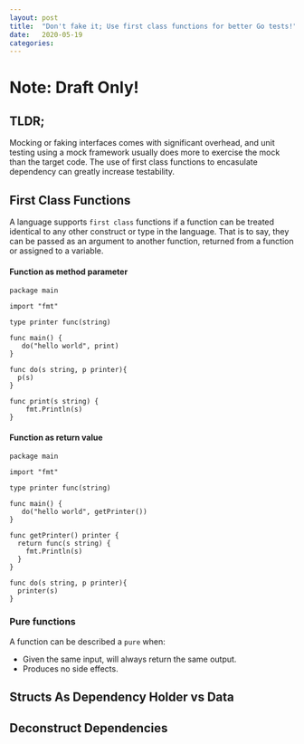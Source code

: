```yaml
---
layout: post
title:  "Don't fake it; Use first class functions for better Go tests!"
date:   2020-05-19
categories: 
---
```


# Note: Draft Only!

## TLDR; 
Mocking or faking interfaces comes with significant overhead, and unit testing using a mock framework usually does more to exercise the mock than the target code. The use of first class functions to encasulate dependency can greatly increase testability. 

## First Class Functions
A language supports `first class` functions if a function can be treated identical to any other construct or type in the language.  That is to say, they can be passed as an argument to another function, returned from a function or assigned to a variable. 

#### Function as method parameter
```
package main

import "fmt"

type printer func(string)

func main() {
   do("hello world", print)
}

func do(s string, p printer){
  p(s)
}

func print(s string) {
	fmt.Println(s)
}
```


#### Function as return value

```
package main 

import "fmt"

type printer func(string)

func main() {
   do("hello world", getPrinter())
}

func getPrinter() printer {
  return func(s string) {
    fmt.Println(s)
  } 
}

func do(s string, p printer){
  printer(s)
}
```

### Pure functions
A function can be described a `pure` when:
 - Given the same input, will always return the same output.
 - Produces no side effects.

## Structs As Dependency Holder vs Data 


## Deconstruct Dependencies
